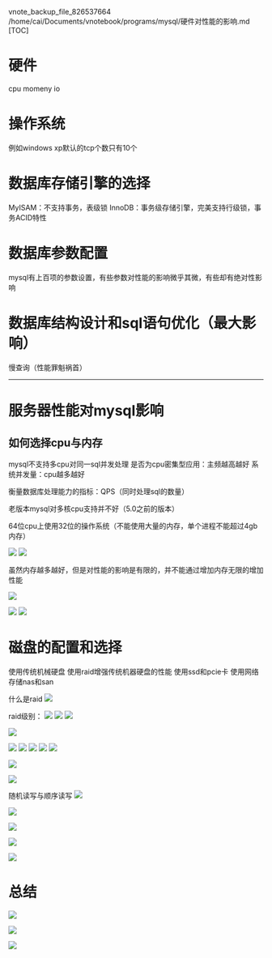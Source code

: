 vnote_backup_file_826537664 /home/cai/Documents/vnotebook/programs/mysql/硬件对性能的影响.md
[TOC]

# 硬件
cpu
momeny
io
# 操作系统
例如windows xp默认的tcp个数只有10个
# 数据库存储引擎的选择
MyISAM：不支持事务，表级锁
InnoDB：事务级存储引擎，完美支持行级锁，事务ACID特性
# 数据库参数配置
mysql有上百项的参数设置，有些参数对性能的影响微乎其微，有些却有绝对性影响
# 数据库结构设计和sql语句优化（最大影响）
慢查询（性能罪魁祸首）

---

# 服务器性能对mysql影响
## 如何选择cpu与内存

mysql不支持多cpu对同一sql并发处理
是否为cpu密集型应用：主频越高越好
系统并发量：cpu越多越好

衡量数据库处理能力的指标：QPS（同时处理sql的数量）

老版本mysql对多核cpu支持并不好（5.0之前的版本）

64位cpu上使用32位的操作系统（不能使用大量的内存，单个进程不能超过4gb内存）

![](_v_images/20191225224415975_1409289136.png)
![](_v_images/20191225224428479_2067539756.png)

虽然内存越多越好，但是对性能的影响是有限的，并不能通过增加内存无限的增加性能

![](_v_images/20191225224558515_207103601.png)

![](_v_images/20191225224722821_1024064599.png)
![](_v_images/20191225224907420_1589194940.png)

# 磁盘的配置和选择
使用传统机械硬盘
使用raid增强传统机器硬盘的性能
使用ssd和pcie卡
使用网络存储nas和san

什么是raid
![](_v_images/20191229172048896_377500895.png)

raid级别：
![](_v_images/20191229172235111_433017625.png)
![](_v_images/20191229172250295_425940267.png)
![](_v_images/20191229172324934_1595947898.png)

![](_v_images/20191229172341831_739584710.png)

![](_v_images/20191229172438909_135060749.png)
![](_v_images/20191229172503733_2028286774.png)
![](_v_images/20191229172629532_986574464.png)
![](_v_images/20191229172714755_1636773203.png)
![](_v_images/20191229172802763_712874393.png)

![](_v_images/20191229172841085_456373474.png)

![](_v_images/20191229172918890_521669538.png)

随机读写与顺序读写
![](_v_images/20191229173140112_1724914654.png)

![](_v_images/20191229173309303_1257324858.png)

![](_v_images/20191229173408899_1868175711.png)

![](_v_images/20191229173551540_812137559.png)

![](_v_images/20191229173657068_1141698876.png)

# 总结
![](_v_images/20191229173823731_938313196.png)

![](_v_images/20191229174107328_1237685756.png)

![](_v_images/20191229174127624_1265563058.png)